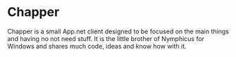 # Chapper
Chapper is a small App.net client designed to be focused on the main things and having no not need stuff. It is the little brother of Nymphicus for Windows and shares much code, ideas and know how with it.
